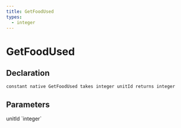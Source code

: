 ```yaml
---
title: GetFoodUsed
types:
  - integer
---
```


# GetFoodUsed

## Declaration

```
constant native GetFoodUsed takes integer unitId returns integer
```

## Parameters
<dl>
  <dt>unitId `integer`</dt>
  <dd></dd>
</dl>